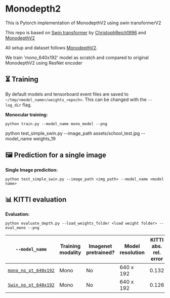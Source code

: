 # Monodepth2

This is Pytorch implementation of MonodepthV2 using swin transformerV2

This repo is based on [Swin transformer](https://github.com/microsoft/Swin-Transformer) by [ChristophReich1996](https://github.com/ChristophReich1996/Swin-Transformer-V2) and [MonodepthV2](https://github.com/nianticlabs/monodepth2)

All setup and dataset follows [MonodepthV2](https://github.com/nianticlabs/monodepth2).

We train 'mono_640x192' model as scratch and compared to original MonodepthV2 using ResNet encoder

## ⏳ Training

By default models and tensorboard event files are saved to `~/tmp/<model_name>/weights_<epoch>`.
This can be changed with the `--log_dir` flag.


**Monocular training:**
```shell
python train.py --model_name mono_model --png
```

python test_simple_swin.py --image_path assets/school_test.jpg --model_name weights_19

## 🖼️ Prediction for a single image

**Single Image prediction:**
```shell
python test_simple_swin.py --image_path <img_path> --model_name <model name>
```

## 📊 KITTI evaluation

**Evaluation:**
```shell
python evaluate_depth.py --load_weights_folder <load weight folder> --eval_mono --png
```


| `--model_name`          | Training modality | Imagenet pretrained? | Model resolution  | KITTI abs. rel. error |  delta < 1.25  |
|-------------------------|-------------------|--------------------------|-----------------|------|----------------|
| [`mono_no_pt_640x192`](https://storage.googleapis.com/niantic-lon-static/research/monodepth2/mono_no_pt_640x192.zip)          | Mono              | No | 640 x 192                | 0.132                 | 0.845          |
| [`Swin_no_pt_640x192`](https://drive.google.com/file/d/14SPJSkah0AUrIju_M_tf_1MD2AakEYdm/view?usp=share_link)        | Mono            | No | 640 x 192                | 0.126                 | 0.848          |
